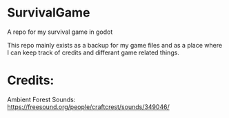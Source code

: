 # SurvivalGame
A repo for my survival game in godot

This repo mainly exists as a backup for my game files and as a place where I can keep track of credits and differant game related things.

# Credits:

Ambient Forest Sounds: https://freesound.org/people/craftcrest/sounds/349046/
